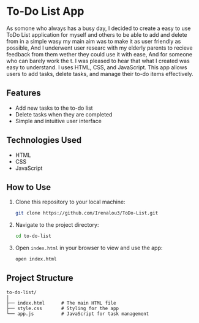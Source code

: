 # To-Do List App
As somone who always has a busy day, I decided to create a easy to use ToDo List application for myself and others to be able to add and delete from in a simple wasy my main aim was to make it as user friendly as possible, And I underwent user researc with my elderly parents to recieve feedback from them wether they could use it with ease, And for someone who can barely work the t. I was pleased to hear that what I created was easy to understand. I uses HTML, CSS, and JavaScript. This app allows users to add tasks, delete tasks, and manage their to-do items effectively.

## Features

- Add new tasks to the to-do list
- Delete tasks when they are completed
- Simple and intuitive user interface

## Technologies Used

- HTML
- CSS
- JavaScript

## How to Use

1. Clone this repository to your local machine:
    ```bash
    git clone https://github.com/Irenalou3/ToDo-List.git
    ```

2. Navigate to the project directory:
    ```bash
    cd to-do-list
    ```

3. Open `index.html` in your browser to view and use the app:
    ```bash
    open index.html
    ```

## Project Structure

```plaintext
to-do-list/
│
├── index.html      # The main HTML file
├── style.css       # Styling for the app
└── app.js          # JavaScript for task management
